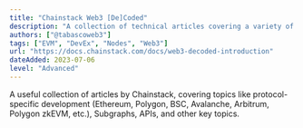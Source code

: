 ```yaml
---
title: "Chainstack Web3 [De]Coded"
description: "A collection of technical articles covering a variety of topics, written by Chainstack."
authors: ["@tabascoweb3"]
tags: ["EVM", "DevEx", "Nodes", "Web3"]
url: "https://docs.chainstack.com/docs/web3-decoded-introduction"
dateAdded: 2023-07-06
level: "Advanced"
---
```


A useful collection of articles by Chainstack, covering topics like protocol-specific development (Ethereum, Polygon, BSC, Avalanche, Arbitrum, Polygon zkEVM, etc.), Subgraphs, APIs, and other key topics.
